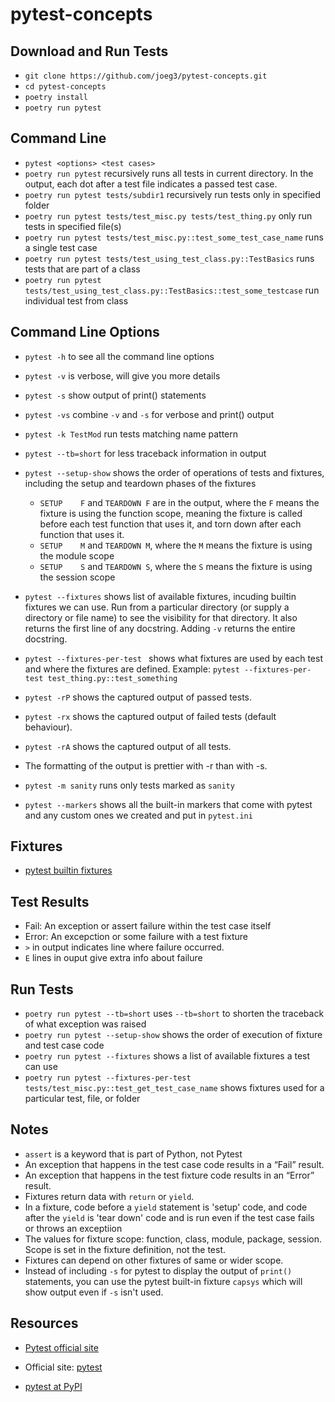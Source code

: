 # pytest-concepts

## Download and Run Tests
- `git clone https://github.com/joeg3/pytest-concepts.git`
- `cd pytest-concepts`
- `poetry install`
- `poetry run pytest`

## Command Line
- `pytest <options> <test cases>`
- `poetry run pytest` recursively runs all tests in current directory. In the output, each dot after a test file indicates a passed test case.
- `poetry run pytest tests/subdir1` recursively run tests only in specified folder
- `poetry run pytest tests/test_misc.py tests/test_thing.py` only run tests in specified file(s)
- `poetry run pytest tests/test_misc.py::test_some_test_case_name` runs a single test case
- `poetry run pytest tests/test_using_test_class.py::TestBasics` runs tests that are part of a class
- `poetry run pytest tests/test_using_test_class.py::TestBasics::test_some_testcase` run individual test from class

## Command Line Options
- `pytest -h` to see all the command line options
- `pytest -v` is verbose, will give you more details
- `pytest -s` show output of print() statements
- `pytest -vs` combine `-v` and `-s` for verbose and print() output
- `pytest -k TestMod` run tests matching name pattern
- `pytest --tb=short` for less traceback information in output
- `pytest --setup-show` shows the order of operations of tests and fixtures, including the setup and teardown phases of the fixtures
    - `SETUP    F` and `TEARDOWN F` are in the output, where the `F` means the fixture is using the function scope, meaning the fixture is called before each test function that uses it, and torn down after each function that uses it.
    - `SETUP    M` and `TEARDOWN M`, where the `M` means the fixture is using the module scope
    - `SETUP    S` and `TEARDOWN S`, where the `S` means the fixture is using the session scope
- `pytest --fixtures` shows list of available fixtures, incuding builtin fixtures we can use. Run from a particular directory (or supply a directory or file name) to see the visibility for that directory.  It also returns the first line of any docstring. Adding `-v` returns the entire docstring.
- `pytest --fixtures-per-test ` shows what fixtures are used by each test and where the fixtures are defined. Example: `pytest --fixtures-per-test test_thing.py::test_something`

- `pytest -rP` shows the captured output of passed tests.
- `pytest -rx` shows the captured output of failed tests (default behaviour).
- `pytest -rA` shows the captured output of all tests.
- The formatting of the output is prettier with -r than with -s.
- `pytest -m sanity` runs only tests marked as `sanity`
- `pytest --markers` shows all the built-in markers that come with pytest and any custom ones we created and put in `pytest.ini`

## Fixtures
- [pytest builtin fixtures](https://docs.pytest.org/en/latest/reference/fixtures.html)

## Test Results
- Fail: An exception or assert failure within the test case itself
- Error: An excepction or some failure with a test fixture
- `>` in output indicates line where failure occurred.
- `E` lines in ouput give extra info about failure




## Run Tests
- `poetry run pytest --tb=short` uses `--tb=short` to shorten the traceback of what exception was raised
- `poetry run pytest --setup-show` shows the order of execution of fixture and test case code
- `poetry run pytest --fixtures` shows a list of available fixtures a test can use
- `poetry run pytest --fixtures-per-test tests/test_misc.py::test_get_test_case_name` shows fixtures used for a particular test, file, or folder

## Notes
- `assert` is a keyword that is part of Python, not Pytest
- An exception that happens in the test case code results in a “Fail” result.
- An exception that happens in the test fixture code results in an “Error” result.
- Fixtures return data with `return` or `yield`.
- In a fixture, code before a `yield` statement is 'setup' code, and code after the `yield` is 'tear down' code and is run even if the test case fails or throws an exceptiion
- The values for fixture scope: function, class, module, package, session. Scope is set in the fixture definition, not the test.
- Fixtures can depend on other fixtures of same or wider scope.
- Instead of including `-s` for pytest to display the output of `print()` statements, you can use the pytest built-in fixture `capsys` which will show output even if `-s` isn't used.

## Resources
- [Pytest official site](https://docs.pytest.org)

- Official site: [pytest](https://pytest.org)
- [pytest at PyPI](https://pypi.org/project/pytest)
